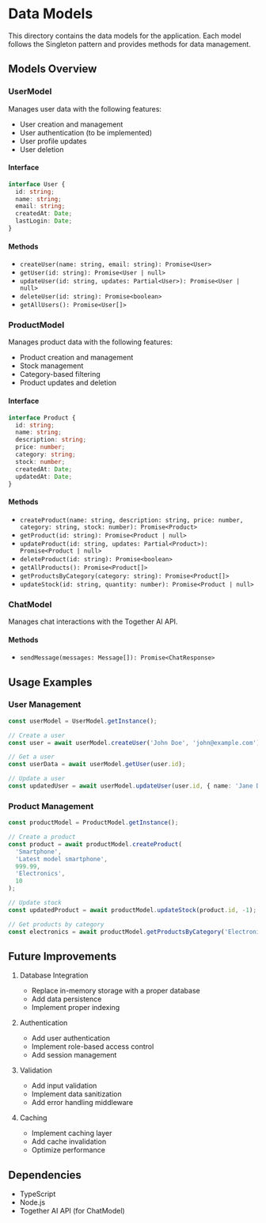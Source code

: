 # Data Models

This directory contains the data models for the application. Each model follows the Singleton pattern and provides methods for data management.

## Models Overview

### UserModel

Manages user data with the following features:
- User creation and management
- User authentication (to be implemented)
- User profile updates
- User deletion

#### Interface
```typescript
interface User {
  id: string;
  name: string;
  email: string;
  createdAt: Date;
  lastLogin: Date;
}
```

#### Methods
- `createUser(name: string, email: string): Promise<User>`
- `getUser(id: string): Promise<User | null>`
- `updateUser(id: string, updates: Partial<User>): Promise<User | null>`
- `deleteUser(id: string): Promise<boolean>`
- `getAllUsers(): Promise<User[]>`

### ProductModel

Manages product data with the following features:
- Product creation and management
- Stock management
- Category-based filtering
- Product updates and deletion

#### Interface
```typescript
interface Product {
  id: string;
  name: string;
  description: string;
  price: number;
  category: string;
  stock: number;
  createdAt: Date;
  updatedAt: Date;
}
```

#### Methods
- `createProduct(name: string, description: string, price: number, category: string, stock: number): Promise<Product>`
- `getProduct(id: string): Promise<Product | null>`
- `updateProduct(id: string, updates: Partial<Product>): Promise<Product | null>`
- `deleteProduct(id: string): Promise<boolean>`
- `getAllProducts(): Promise<Product[]>`
- `getProductsByCategory(category: string): Promise<Product[]>`
- `updateStock(id: string, quantity: number): Promise<Product | null>`

### ChatModel

Manages chat interactions with the Together AI API.

#### Methods
- `sendMessage(messages: Message[]): Promise<ChatResponse>`

## Usage Examples

### User Management
```typescript
const userModel = UserModel.getInstance();

// Create a user
const user = await userModel.createUser('John Doe', 'john@example.com');

// Get a user
const userData = await userModel.getUser(user.id);

// Update a user
const updatedUser = await userModel.updateUser(user.id, { name: 'Jane Doe' });
```

### Product Management
```typescript
const productModel = ProductModel.getInstance();

// Create a product
const product = await productModel.createProduct(
  'Smartphone',
  'Latest model smartphone',
  999.99,
  'Electronics',
  10
);

// Update stock
const updatedProduct = await productModel.updateStock(product.id, -1);

// Get products by category
const electronics = await productModel.getProductsByCategory('Electronics');
```

## Future Improvements

1. Database Integration
   - Replace in-memory storage with a proper database
   - Add data persistence
   - Implement proper indexing

2. Authentication
   - Add user authentication
   - Implement role-based access control
   - Add session management

3. Validation
   - Add input validation
   - Implement data sanitization
   - Add error handling middleware

4. Caching
   - Implement caching layer
   - Add cache invalidation
   - Optimize performance

## Dependencies

- TypeScript
- Node.js
- Together AI API (for ChatModel) 